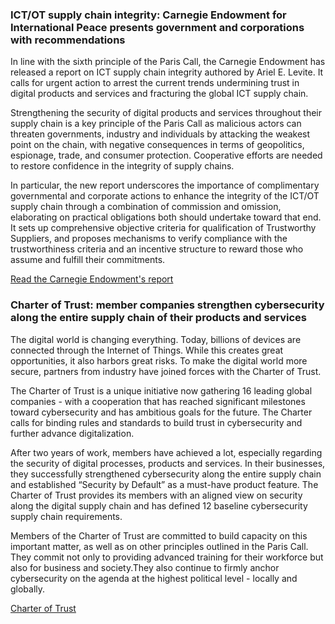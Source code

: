 ### ICT/OT supply chain integrity: Carnegie Endowment for International Peace presents government and corporations with recommendations

In line with the sixth principle of the Paris Call, the Carnegie Endowment has released a report on ICT supply chain integrity authored by Ariel E. Levite. It calls for urgent action to arrest the current trends undermining trust in digital products and services and fracturing the global ICT supply chain.

Strengthening the security of digital products and services throughout their supply chain is a key principle of the Paris Call as malicious actors can threaten governments, industry and individuals by attacking the weakest point on the chain, with negative consequences in terms of geopolitics, espionage, trade, and consumer protection. Cooperative efforts are needed to restore confidence in the integrity of supply chains.

In particular, the new report underscores the importance of complimentary governmental and corporate actions to enhance the integrity of the ICT/OT supply chain through a combination of commission and omission, elaborating on practical obligations both should undertake toward that end. It sets up comprehensive objective criteria for qualification of Trustworthy Suppliers, and proposes mechanisms to verify compliance with the trustworthiness criteria and an incentive structure to reward those who assume and fulfill their commitments.

[Read the Carnegie Endowment's report](https://carnegieendowment.org/files/Levite_SupplyChain_final.pdf)

### Charter of Trust: member companies strengthen cybersecurity along the entire supply chain of their products and services

The digital world is changing everything. Today, billions of devices are connected through the Internet of Things. While this creates great opportunities, it also harbors great risks. To make the digital world more secure, partners from industry have joined forces with the Charter of Trust.

The Charter of Trust is a unique initiative now gathering 16 leading global companies - with a cooperation that has reached significant milestones toward cybersecurity and has ambitious goals for the future. The Charter calls for binding rules and standards to build trust in cybersecurity and further advance digitalization.

After two years of work, members have achieved a lot, especially regarding the security of digital processes, products and services. In their businesses, they successfully strengthened cybersecurity along the entire supply chain and established “Security by Default” as a must-have product feature. The Charter of Trust provides its members with an aligned view on security along the digital supply chain and has defined 12 baseline cybersecurity supply chain requirements.

Members of the Charter of Trust are committed to build capacity on this important matter, as well as on other principles outlined in the Paris Call. They commit not only to providing advanced training for their workforce but also for business and society.They also continue to firmly anchor cybersecurity on the agenda at the highest political level - locally and globally.

[Charter of Trust](https://www.charteroftrust.com)
